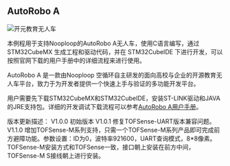 ## AutoRobo A

![开元教育无人车](https://www.nooploop.com/wp-content/uploads/2020/11/autorobo-1.jpg)

本例程用于支持Nooploop的AutoRobo A无人车，使用C语言编写，通过STM32CubeMX 生成工程和驱动代码，并在 STM32CubeIDE 下进行开发，可以按照官网下载的用户手册中的详细流程来进行使用。 

AutoRobo A 是一款由Nooploop 空循环自主研发的面向高校与企业的开源教育无人车平台，致力于为开发者提供一个快速上手与验证的多功能开发平台。

用户需要先下载STM32CubeMX和STM32CubeIDE，安装ST-LINK驱动和JAVA的JRE支持包。详细的开发调试下载流程可以参考[AutoRobo A用户手册](http://ftp.nooploop.com/software/products/autorobo/AutoRobo_A_User_Manual_V1.0_zh.pdf)。

版本更新描述：
V1.0.0 初始版本
V1.0.1 修复TOFSense-UART版本兼容问题。
V1.1.0 增加TOFSense-M系列支持，只需一个TOFSense-M系列产品即可完成前方避障功能。参数设置：ID为0，波特率921600，UART查询模式，8*8像素。TOFSense-M安装方式和TOFSense一致，接口朝上安装在前方中间，TOFSense-M S接线朝上进行安装。
